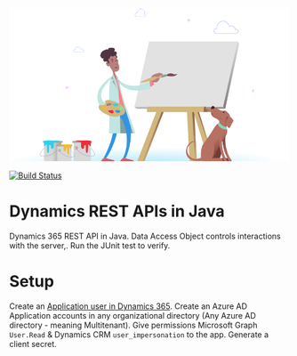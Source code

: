 <div align="center"><img src="img/pupadoo.svg"></div>

[![Build Status](https://travis-ci.org/gregdegruy/dynamics-rest-api.svg?branch=master)](https://travis-ci.org/gregdegruy/dynamics-rest-api)

# Dynamics REST APIs in Java

Dynamics 365 REST API in Java. Data Access Object controls interactions with the server,. Run the JUnit test to verify.

# Setup

Create an [Application user in Dynamics 365](https://docs.microsoft.com/en-us/power-platform/admin/create-users-assign-online-security-roles#create-an-application-user).
Create an Azure AD Application accounts in any organizational directory (Any Azure AD directory - meaning Multitenant). Give permissions Microsoft Graph `User.Read` & Dynamics CRM `user_impersonation` to the app. Generate a client secret.
